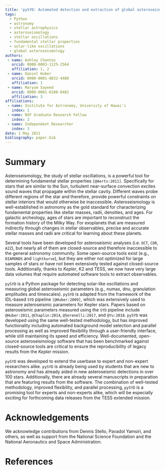```yaml
---
title: 'pySYD: Automated detection and extraction of global asteroseismology'
tags:
  - Python
  - astronomy
  - stellar astrophysics
  - asteroseismology
  - stellar oscillations
  - fundamental stellar properties
  - solar-like oscillations
  - global asteroseismology
authors:
 - name: Ashley Chontos
   orcid: 0000-0003-1125-2564
   affiliation: 1, 2
 - name: Daniel Huber
   orcid: 0000-0001-8832-4488
   affiliation: 1
 - name: Maryum Sayeed 
   orcid: 0000-0001-6180-8482
   affiliation: 3
affiliations:
 - name: Institute for Astronomy, University of Hawai'i
   index: 1
 - name: NSF Graduate Research Fellow
   index: 2
 - name: Independent Researcher
   index: 3
date: 1 May 2021
bibliography: paper.bib
---
```


# Summary

Asteroseismology, the study of stellar oscillations, is a powerful tool for determining fundamental stellar 
properties `[@Aerts:2011]`. Specifically for stars that are similar to the Sun, turbulent 
near-surface convection excites sound waves that propagate within the stellar cavity. Different waves probe 
different regions of the star and therefore, provide powerful constraints on stellar interiors that would 
otherwise be inaccessible. Asteroseismology is well-established in astronomy as the gold standard for 
characterizing fundamental properties like stellar masses, radii, densities, and ages. For galactic archeology, 
ages of stars are important to reconstruct the formation history of the Milky Way. For exoplanets that are 
measured indirectly through changes in stellar observables, precise and accurate stellar masses and radii 
are critical for learning about these planets.

Several tools have been developed for asteroseismic analyses (i.e. `OCT`, `COR`, `A2Z`), but nearly all of 
them are closed-source and therefore inaccessible to the general astronomy community. Some open-source tools 
exist (e.g., `DIAMONDS` and `lightkurve`), but they are either not optimized for large samples of stars or 
have not been extensively tested against closed-source tools. Additionally, thanks to *Kepler*, K2 and TESS, 
we now have very large data volumes that require automated software tools to extract observables. 

`pySYD` is a Python package for detecting solar-like oscillations and measuring global asteroseismic 
parameters (e.g., numax, dnu, granulation amplitudes and timescales). `pySYD` is adapted from the framework 
of the IDL-based ``SYD`` pipeline `[@Huber:2009]`, which was extensively used to measure asteroseismic parameters 
for Kepler stars. Papers based on asteroseismic parameters measured using the `SYD` pipeline include 
`@Huber:2011`, `@Chaplin:2014`, `@Serenelli:2017`, and `@Yu:2018`. `pySYD` was developed using the same 
well-tested methodology, but has improved functionality including automated background model selection 
and parallel processing as well as improved flexibility through a user-friendly interface, while still 
maintaining its speed and efficiency. Well-documented, open-source asteroseismology software that has been 
benchmarked against closed-source tools are critical to ensure the reproducibility of legacy results from 
the *Kepler* mission.

`pySYD` was developed to extend the userbase to expert and non-expert researchers alike. `pySYD` is already 
being used by students that are new to astronomy and has already aided in new asteroseismic detections in
over 100 stars. Additionally, there are already several manuscripts in preparation that are featuring results 
from the software. The combination of well-tested methodology, improved flexibility, and parallel processing, 
`pySYD` is a promising tool for experts and non-experts alike, which will be especially exciting for forthcoming 
data releases from the TESS extended mission.


# Acknowledgements

We acknowledge contributions from Dennis Stello, Pavadol Yamsiri, and others, as well as support from the National 
Science Foundation and the National Aeronautics and Space Administration.

# References
